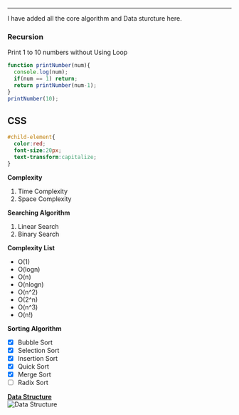 <!--This is Data Structure and Algorithm Folder -->
---
I have added all the core algorithm and Data sturcture here.  
### Recursion
<p>Print 1 to 10 numbers without Using Loop</p>

```javascript
function printNumber(num){
  console.log(num);
  if(num == 1) return;
  return printNumber(num-1);
}
printNumber(10);
```
__CSS__
---
```css
#child-element{
  color:red;
  font-size:20px;
  text-transform:capitalize;
}
```

__Complexity__
1. Time Complexity
2. Space Complexity

__Searching Algorithm__
1. Linear Search
2. Binary Search

__Complexity List__
- O(1)
- O(logn)
- O(n)
- O(nlogn)
- O(n^2)
- O(2^n)
- O(n^3)
- O(n!)

__Sorting Algorithm__
- [x] Bubble Sort
- [x] Selection Sort
- [x] Insertion Sort
- [x] Quick Sort
- [x] Merge Sort
- [ ] Radix Sort

[__Data Structure__](https://github.com/mdjasimuddim/Data-Structure-and-Algorithm)  
![Data Structure](https://t3.ftcdn.net/jpg/04/20/19/08/360_F_420190829_aw7BCkCyr9nb5VJfcudtg13onzKBZuH0.jpg)
